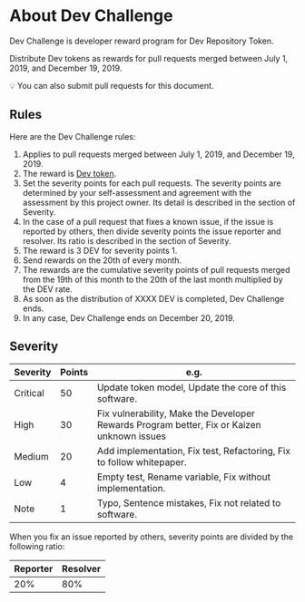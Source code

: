 # About Dev Challenge

Dev Challenge is developer reward program for Dev Repository Token.

Distribute Dev tokens as rewards for pull requests merged between July 1, 2019, and December 19, 2019.

💡 You can also submit pull requests for this document.

## Rules

Here are the Dev Challenge rules:

1. Applies to pull requests merged between July 1, 2019, and December 19, 2019.
1. The reward is [Dev token](https://etherscan.io/token/0x98626e2c9231f03504273d55f397409defd4a093).
1. Set the severity points for each pull requests. The severity points are determined by your self-assessment and agreement with the assessment by this project owner. Its detail is described in the section of Severity.
1. In the case of a pull request that fixes a known issue, if the issue is reported by others, then divide severity points the issue reporter and resolver. Its ratio is described in the section of Severity.
1. The reward is 3 DEV for severity points 1.
1. Send rewards on the 20th of every month.
1. The rewards are the cumulative severity points of pull requests merged from the 19th of this month to the 20th of the last month multiplied by the DEV rate.
1. As soon as the distribution of XXXX DEV is completed, Dev Challenge ends.
1. In any case, Dev Challenge ends on December 20, 2019.

## Severity

| Severity | Points | e.g.                                                                                       |
| -------- | ------ | ------------------------------------------------------------------------------------------ |
| Critical | 50     | Update token model, Update the core of this software.                                      |
| High     | 30     | Fix vulnerability, Make the Developer Rewards Program better, Fix or Kaizen unknown issues |
| Medium   | 20     | Add implementation, Fix test, Refactoring, Fix to follow whitepaper.                       |
| Low      | 4      | Empty test, Rename variable, Fix without implementation.                                   |
| Note     | 1      | Typo, Sentence mistakes, Fix not related to software.                                      |

When you fix an issue reported by others, severity points are divided by the following ratio:

| Reporter | Resolver |
| -------- | -------- |
| 20%      | 80%      |
